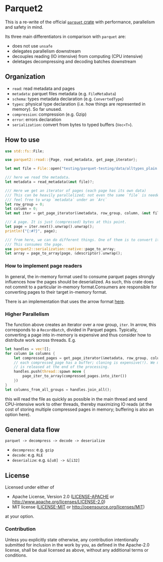 # Parquet2

This is a re-write of the official [`parquet` crate](https://crates.io/crates/parquet) with performance, parallelism and safety in mind.

Its three main differentiators in comparison with `parquet` are:
* does not use `unsafe`
* delegates parallelism downstream
* decouples reading (IO intensive) from computing (CPU intensive)
* deletages decompressing and decoding batches downstream

## Organization

* `read`: read metadata and pages
* `metadata`: parquet files metadata (e.g. `FileMetaData`)
* `schema`: types metadata declaration (e.g. `ConvertedType`)
* `types`: physical type declaration (i.e. how things are represented in memory). So far unused.
* `compression`: compression (e.g. Gzip)
* `error`: errors declaration
* `serialization`: convert from bytes to typed buffers (`Vec<T>`).

## How to use

```rust
use std::fs::File;

use parquet2::read::{Page, read_metadata, get_page_iterator};

let mut file = File::open("testing/parquet-testing/data/alltypes_plain.parquet").unwrap();

/// here we read the metadata.
let metadata = read_metadata(&mut file)?;

/// Here we get an iterator of pages (each page has its own data)
/// This can be heavily parallelized; not even the same `file` is needed here...
/// feel free to wrap `metadata` under an `Arc`
let row_group = 0;
let column = 0;
let mut iter = get_page_iterator(&metadata, row_group, column, &mut file)?;

/// A page. It is just (compressed) bytes at this point.
let page = iter.next().unwrap().unwrap();
println!("{:#?}", page);

/// from here, we can do different things. One of them is to convert its buffers to native Rust.
/// This consumes the page.
use parquet2::serialization::native::page_to_array;
let array = page_to_array(page, &descriptor).unwrap();
```

### How to implement page readers

In general, the in-memory format used to consume parquet pages strongly influences how the pages
should be deserialized. As such, this crate does not commit to a particular in-memory format.Consumers are responsible for converting pages to their target in-memory format.

There is an implementation that uses the arrow format [here](https://github.com/jorgecarleitao/arrow2).

### Higher Parallelism

The function above creates an iterator over a row group, `iter`. In arrow, this
corresponds to a `RecordBatch`, divided in Parquet pages. Typically, 
converting a page into in-memory is expensive and thus consider how to 
distribute work across threads. E.g.

```rust 
let handles = vec![];
for column in columns {
    let compressed_pages = get_page_iterator(&metadata, row_group, column, &mut file, file)?.collect()?;
    // each compressed_page has a buffer; cloning is expensive(!). We move it so that the memory
    // is released at the end of the processing.
    handles.push(thread::spawn move {
        page_iter_to_array(compressed_pages.into_iter())
    })
}
let columns_from_all_groups = handles.join_all();
```

this will read the file as quickly as possible in the main thread and send CPU-intensive work to other threads, thereby maximizing IO reads (at the cost of storing multiple compressed pages in memory; buffering is also an option here).

## General data flow

`parquet -> decompress -> decode -> deserialize`

* `decompress`: e.g. `gzip`
* `decode`: e.g. `RLE`
* `deserialize`: e.g. `&[u8] -> &[i32]`

## License

Licensed under either of

 * Apache License, Version 2.0 ([LICENSE-APACHE](LICENSE-APACHE) or http://www.apache.org/licenses/LICENSE-2.0)
 * MIT license ([LICENSE-MIT](LICENSE-MIT) or http://opensource.org/licenses/MIT)

at your option.

### Contribution

Unless you explicitly state otherwise, any contribution intentionally submitted for inclusion in the work by you, as defined in the Apache-2.0 license, shall be dual licensed as above, without any additional terms or conditions.
